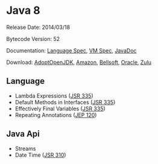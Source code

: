 # Java 8

Release Date: 2014/03/18

Bytecode Version: 52

Documentation: [Language Spec](https://docs.oracle.com/javase/specs/jls/se8/html/index.html), [VM Spec](https://docs.oracle.com/javase/specs/jvms/se8/html/index.html), [JavaDoc](https://docs.oracle.com/javase/8/docs/api/)

Download: [AdoptOpenJDK](https://adoptopenjdk.net/releases.html), [Amazon](https://docs.aws.amazon.com/corretto/latest/corretto-8-ug/downloads-list.html), [Bellsoft](https://bell-sw.com/java), [Oracle](https://www.oracle.com/technetwork/java/javase/downloads/jdk8-downloads-2133151.html), [Zulu](https://www.azul.com/downloads/zulu/)

## Language

* Lambda Expressions ([JSR 335](https://jcp.org/en/jsr/detail?id=335))
* Default Methods in Interfaces ([JSR 335](https://jcp.org/en/jsr/detail?id=335))
* Effectively Final Variables ([JSR 335](https://jcp.org/en/jsr/detail?id=335))
* Repeating Annotations ([JEP 120](http://openjdk.java.net/jeps/120))

## Java Api

* Streams
* Date Time ([JSR 310](https://jcp.org/en/jsr/detail?id=310))